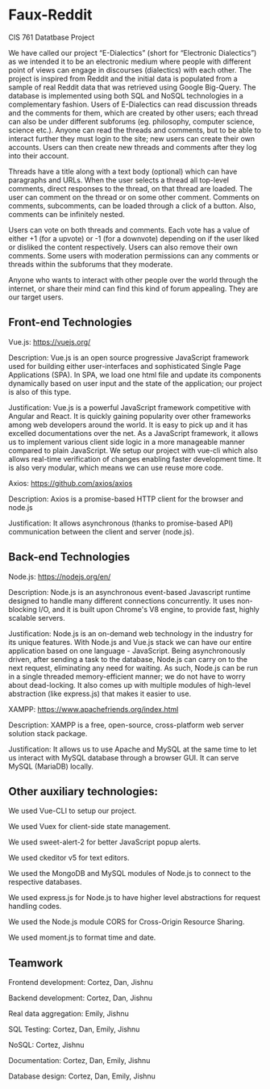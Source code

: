 # Faux-Reddit
CIS 761 Datatbase Project

  We have called our project “E-Dialectics” (short for “Electronic Dialectics”) as we intended it to be an electronic medium where people with different point of views can engage in discourses (dialectics) with each other. The project is inspired from Reddit and the initial data is populated from a sample of real Reddit data that was retrieved using Google Big-Query. The database is implemented using both SQL and NoSQL technologies in a complementary fashion. Users of E-Dialectics can read discussion threads and the comments for them, which are created by other users; each thread can also be under different subforums (eg. philosophy, computer science, science etc.). Anyone can read the threads and comments, but to be able to interact further they must login to the site; new users can create their own accounts. Users can then create new threads and comments after they log into their account. 
  
  Threads have a title along with a text body (optional) which can have paragraphs and URLs. When the user selects a thread all top-level comments, direct responses to the thread, on that thread are loaded. The user can comment on the thread or on some other comment. Comments on comments, subcomments, can be loaded through a click of a button. Also, comments can be infinitely nested. 
  
  Users can vote on both threads and comments. Each vote has a value of either +1 (for a upvote) or -1 (for a downvote) depending on if the user liked or disliked the content respectively. Users can also remove their own comments. Some users with moderation permissions can any comments or threads within the subforums that they moderate.
  
  Anyone who wants to interact with other people over the world through the internet, or share their mind can find this kind of forum appealing. They are our target users. 

## Front-end Technologies
Vue.js: https://vuejs.org/

Description: Vue.js is an open source progressive JavaScript framework used for building either user-interfaces and sophisticated Single Page Applications (SPA). In SPA, we load one html file and update its components dynamically based on user input and the state of the application; our project is also of this type.

Justification: Vue.js is a powerful JavaScript framework competitive with Angular and React. It is quickly gaining popularity over other frameworks among web developers around the world. It is easy to pick up and it has excelled documentations over the net. As a JavaScript framework, it allows us to implement various client side logic in a more manageable manner compared to plain JavaScript. We setup our project with vue-cli which also allows real-time verification of changes enabling faster development time. It is also very modular, which means we can use reuse more code. 

Axios: https://github.com/axios/axios

Description: Axios is a promise-based HTTP client for the browser and node.js

Justification: It allows asynchronous (thanks to promise-based API)  communication between the client and server (node.js). 

## Back-end Technologies
Node.js: https://nodejs.org/en/

Description: Node.js is an asynchronous event-based Javascript runtime designed to handle many different connections concurrently. It uses non-blocking I/O, and it is built upon Chrome's V8 engine, to provide fast, highly scalable servers.

Justification: Node.js is an on-demand web technology in the industry for its unique features. With Node.js and Vue.js stack we can have our entire application based on one language - JavaScript. Being asynchronously driven, after sending a task to the database, Node.js can carry on to the next request, eliminating any need for waiting. As such, Node.js can be run in a single threaded memory-efficient manner; we do not have to worry about dead-locking. It also comes up with multiple modules of high-level abstraction (like express.js) that makes it easier to use. 

XAMPP: https://www.apachefriends.org/index.html

Description: XAMPP is a free, open-source, cross-platform web server solution stack package.

Justification: It allows us to use Apache and MySQL at the same time to let us interact with MySQL database through a browser GUI. It can serve MySQL (MariaDB)  locally. 

## Other auxiliary technologies:
We used Vue-CLI to setup our project.

We used Vuex for client-side state management.

We used sweet-alert-2 for better JavaScript popup alerts.

We used ckeditor v5 for text editors.

We used the MongoDB and MySQL modules of Node.js to connect to the respective databases.

We used express.js for Node.js to have higher level abstractions for request handling codes.

We used the Node.js module CORS for Cross-Origin Resource Sharing.

We used moment.js to format time and date. 

## Teamwork
Frontend development: Cortez, Dan, Jishnu

Backend development: Cortez, Dan, Jishnu

Real data aggregation: Emily, Jishnu

SQL Testing: Cortez, Dan, Emily, Jishnu

NoSQL: Cortez, Jishnu

Documentation: Cortez, Dan, Emily, Jishnu

Database design: Cortez, Dan, Emily, Jishnu

